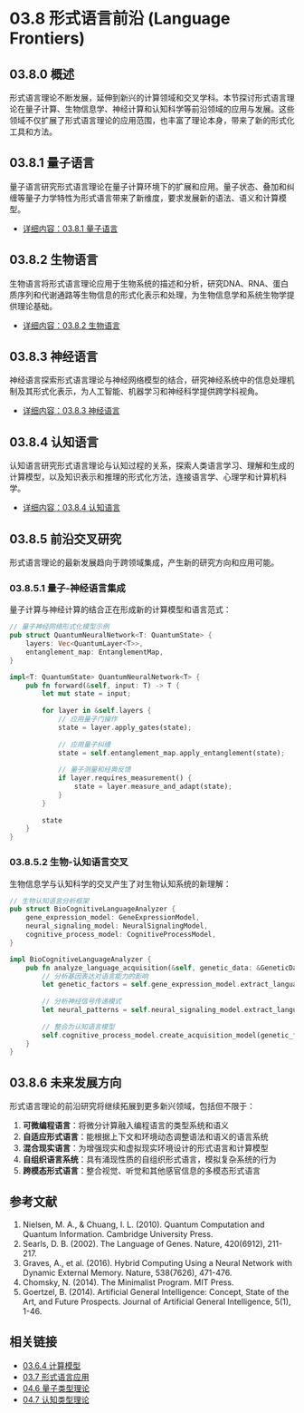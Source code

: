 # 03.8 形式语言前沿 (Language Frontiers)

## 03.8.0 概述

形式语言理论不断发展，延伸到新兴的计算领域和交叉学科。本节探讨形式语言理论在量子计算、生物信息学、神经计算和认知科学等前沿领域的应用与发展。这些领域不仅扩展了形式语言理论的应用范围，也丰富了理论本身，带来了新的形式化工具和方法。

## 03.8.1 量子语言

量子语言研究形式语言理论在量子计算环境下的扩展和应用。量子状态、叠加和纠缠等量子力学特性为形式语言带来了新维度，要求发展新的语法、语义和计算模型。

- [详细内容：03.8.1 量子语言](./03.8.1_量子语言.md)

## 03.8.2 生物语言

生物语言将形式语言理论应用于生物系统的描述和分析，研究DNA、RNA、蛋白质序列和代谢通路等生物信息的形式化表示和处理，为生物信息学和系统生物学提供理论基础。

- [详细内容：03.8.2 生物语言](./03.8.2_生物语言.md)

## 03.8.3 神经语言

神经语言探索形式语言理论与神经网络模型的结合，研究神经系统中的信息处理机制及其形式化表示，为人工智能、机器学习和神经科学提供跨学科视角。

- [详细内容：03.8.3 神经语言](./03.8.3_神经语言.md)

## 03.8.4 认知语言

认知语言研究形式语言理论与认知过程的关系，探索人类语言学习、理解和生成的计算模型，以及知识表示和推理的形式化方法，连接语言学、心理学和计算机科学。

- [详细内容：03.8.4 认知语言](./03.8.4_认知语言.md)

## 03.8.5 前沿交叉研究

形式语言理论的最新发展趋向于跨领域集成，产生新的研究方向和应用可能。

### 03.8.5.1 量子-神经语言集成

量子计算与神经计算的结合正在形成新的计算模型和语言范式：

```rust
// 量子神经网络形式化模型示例
pub struct QuantumNeuralNetwork<T: QuantumState> {
    layers: Vec<QuantumLayer<T>>,
    entanglement_map: EntanglementMap,
}

impl<T: QuantumState> QuantumNeuralNetwork<T> {
    pub fn forward(&self, input: T) -> T {
        let mut state = input;
        
        for layer in &self.layers {
            // 应用量子门操作
            state = layer.apply_gates(state);
            
            // 应用量子纠缠
            state = self.entanglement_map.apply_entanglement(state);
            
            // 量子测量和经典反馈
            if layer.requires_measurement() {
                state = layer.measure_and_adapt(state);
            }
        }
        
        state
    }
}
```

### 03.8.5.2 生物-认知语言交叉

生物信息学与认知科学的交叉产生了对生物认知系统的新理解：

```rust
// 生物认知语言分析框架
pub struct BioCognitiveLanguageAnalyzer {
    gene_expression_model: GeneExpressionModel,
    neural_signaling_model: NeuralSignalingModel,
    cognitive_process_model: CognitiveProcessModel,
}

impl BioCognitiveLanguageAnalyzer {
    pub fn analyze_language_acquisition(&self, genetic_data: &GeneticData, brain_activity: &BrainActivity) -> LanguageAcquisitionModel {
        // 分析基因表达对语言能力的影响
        let genetic_factors = self.gene_expression_model.extract_language_related_factors(genetic_data);
        
        // 分析神经信号传递模式
        let neural_patterns = self.neural_signaling_model.extract_language_processing_patterns(brain_activity);
        
        // 整合为认知语言模型
        self.cognitive_process_model.create_acquisition_model(genetic_factors, neural_patterns)
    }
}
```

## 03.8.6 未来发展方向

形式语言理论的前沿研究将继续拓展到更多新兴领域，包括但不限于：

1. **可微编程语言**：将微分计算融入编程语言的类型系统和语义
2. **自适应形式语言**：能根据上下文和环境动态调整语法和语义的语言系统
3. **混合现实语言**：为增强现实和虚拟现实环境设计的形式语言和计算模型
4. **自组织语言系统**：具有涌现性质的自组织形式语言，模拟复杂系统的行为
5. **跨模态形式语言**：整合视觉、听觉和其他感官信息的多模态形式语言

## 参考文献

1. Nielsen, M. A., & Chuang, I. L. (2010). Quantum Computation and Quantum Information. Cambridge University Press.
2. Searls, D. B. (2002). The Language of Genes. Nature, 420(6912), 211-217.
3. Graves, A., et al. (2016). Hybrid Computing Using a Neural Network with Dynamic External Memory. Nature, 538(7626), 471-476.
4. Chomsky, N. (2014). The Minimalist Program. MIT Press.
5. Goertzel, B. (2014). Artificial General Intelligence: Concept, State of the Art, and Future Prospects. Journal of Artificial General Intelligence, 5(1), 1-46.

## 相关链接

- [03.6.4 计算模型](./03.6.4_计算模型.md)
- [03.7 形式语言应用](./03.7_Language_Applications.md)
- [04.6 量子类型理论](../04_Type_Theory/04.6_量子类型理论.md)
- [04.7 认知类型理论](../04_Type_Theory/04.7_认知类型理论.md)
